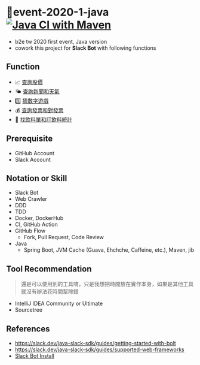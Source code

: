 # 🥇event-2020-1-java [![Java CI with Maven](https://github.com/b2etw/event-2020-1-java/workflows/Java%20CI%20with%20Maven/badge.svg?branch=master&event=push)](https://github.com/b2etw/event-2020-1-java/actions)
* b2e tw 2020 first event, Java version
* cowork this project for **Slack Bot** with following functions

## Function
* 📈 [查詢股價](https://github.com/b2etw/event-2020-1-java/issues/1)
* 🌤 [查詢新聞和天氣](https://github.com/b2etw/event-2020-1-java/issues/2) 
* 1️⃣ [猜數字遊戲](https://github.com/b2etw/event-2020-1-java/issues/3)
* 💰 [查詢發票和對發票](https://github.com/b2etw/event-2020-1-java/issues/4) 
* 🥤 [找飲料單和訂飲料統計](https://github.com/b2etw/event-2020-1-java/issues/5)

## Prerequisite
* GitHub Account
* Slack Account

## Notation or Skill
* Slack Bot
* Web Crawler
* DDD
* TDD
* Docker, DockerHub
* CI, GitHub Action
* GitHub Flow
  * Fork, Pull Request, Code Review
* Java
  * Spring Boot, JVM Cache (Guava, Ehchche, Caffeine, etc.), Maven, jib
  
## Tool Recommendation
> 還是可以使用別的工具唷，只是我想把時間放在實作本身，如果是其他工具就沒有辦法花時間幫除錯
* IntelliJ IDEA Community or Ultimate
* Sourcetree

## References
* https://slack.dev/java-slack-sdk/guides/getting-started-with-bolt
* https://slack.dev/java-slack-sdk/guides/supported-web-frameworks
* [Slack Bot Install](./doc/slack-bot-install.md)
